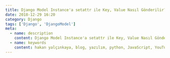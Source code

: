 ```yaml
---
title: Django Model Instance'a setattr ile Key, Value Nasıl Gönderilir?
date: 2018-12-29 16:20
category: Django
tags: ['Django', 'DjangoModel']
meta:
  - name: description
    content: Django Model Instance'a setattr ile Key, Value Nasıl Gönderilir?
  - name: keywords
    content: hakan yalçınkaya, blog, yazılım, python, JavaScript, YouTube, vue, vuepress, jamstack, staticgen, github, github pages, linux, file manager, mac os, ipython, bpython, ptpython
---
```


<Title/>

Senaryomuz:
request.GET ile gelen first_name bilgisini alıp eğer Model'in içinde bu tanım varsa eklemek istiyoruz. Fakat gelen tanımı **user.first_name** olarak kullanmak yerine GET ile birlikte gelen KEY, VALUE şeklinde kullanmak istersek ne yapmamız lazım ? eğer key bilgisini alırsak key; user.'first_name' olarak geliyor, biz bu şekilde veri tabanına yazamayız. Bu yüzden setattr ile Instance'a veri eklemeyi göstereceğim.


```python
# Gelen bilgi
dict_request = {'first_name': 'hakan'}
# Dict içindeki ilk bilgiyi almaya çalışıyoruz:
item, value = next(iter(dict_request.items()))

user = User.objects.get(email='hakanyalcinkaya@gmail.com')

# Hatalı Olan:
user.item = value
>>> user.'item': 'hakan'
# Bu kodda gördüğünüz gibi string veri istediğimiz gibi işlenmedi.

# setattr ile birlikte:
if item in user.__dict__ and value:
    setattr(user, item, value)
    user.save()
```
